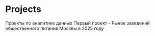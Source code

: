 # Projects
Проекты по аналитике данных
Первый проект - Рынок заведений общественного питания Москвы в 2025 году
